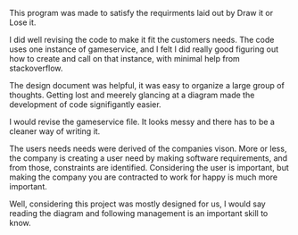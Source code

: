 This program was made to satisfy the requirments laid out by Draw it or Lose it. 

I did well revising the code to make it fit the customers needs. The code uses one instance of gameservice, and I felt I did really good figuring out how to create and call on
that instance, with minimal help from stackoverflow.

The design document was helpful, it was easy to organize a large group of thoughts. Getting lost and meerely glancing at a diagram made the development of code signifigantly easier.

I would revise the gameservice file. It looks messy and there has to be a cleaner way of writing it.

The users needs needs were derived of the companies vison. More or less, the company is creating a user need by making software requirements, and from those, constraints are identified. Considering the user is important, but making the company you are contracted to work for happy is much more important. 

Well, considering this project was mostly designed for us, I would say reading the diagram and following management is an important skill to know.
